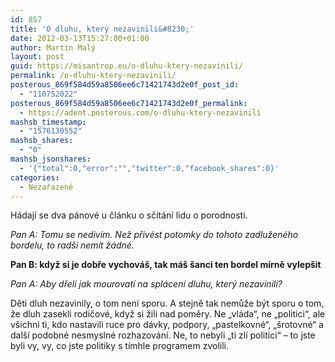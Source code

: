 ```yaml
---
id: 857
title: 'O dluhu, který nezavinili&#8230;'
date: 2012-03-13T15:27:00+01:00
author: Martin Malý
layout: post
guid: https://misantrop.eu/o-dluhu-ktery-nezavinili/
permalink: /o-dluhu-ktery-nezavinili/
posterous_869f584d59a8506ee6c71421743d2e0f_post_id:
  - "110752022"
posterous_869f584d59a8506ee6c71421743d2e0f_permalink:
  - https://adent.posterous.com/o-dluhu-ktery-nezavinili
mashsb_timestamp:
  - "1576130552"
mashsb_shares:
  - "0"
mashsb_jsonshares:
  - '{"total":0,"error":"","twitter":0,"facebook_shares":0}'
categories:
  - Nezařazené
---
```

H&aacute;daj&iacute; se dva p&aacute;nov&eacute; u čl&aacute;nku o sč&iacute;t&aacute;n&iacute; lidu o porodnosti.

_Pan A: Tomu se nediv&iacute;m. Než přiv&eacute;st potomky do tohoto zadlužen&eacute;ho bordelu, to rad&scaron;i nem&iacute;t ž&aacute;dn&eacute;._

**Pan B: když si je dobře vychov&aacute;&scaron;, tak m&aacute;&scaron; &scaron;anci ten bordel m&iacute;rně vylep&scaron;it** 

_Pan A: Aby dřeli jak mourovat&iacute; na spl&aacute;cen&iacute; dluhu, kter&yacute; nezavinili?_ 

Děti dluh nezavinily, o tom nen&iacute; sporu. A stejně tak nemůže b&yacute;t sporu o tom, že dluh zasekli rodičov&eacute;, když si žili nad poměry. Ne &#8222;vl&aacute;da&#8220;, ne &#8222;politici&#8220;, ale v&scaron;ichni ti, kdo nastavili ruce pro d&aacute;vky, podpory, &#8222;pastelkovn&eacute;&#8220;, &#8222;&scaron;rotovn&eacute;&#8220; a dal&scaron;&iacute; podobn&eacute; nesmysln&eacute; rozhazov&aacute;n&iacute;. Ne, to nebyli &#8222;ti zl&iacute; politici&#8220; &#8211; to jste byli vy, vy, co jste politiky s t&iacute;mhle programem zvolili.